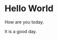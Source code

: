 <!-- TITLE: TestPage -->
<!-- SUBTITLE: A quick summary of Home -->

# Hello World
How are you today.

It is a good day.
